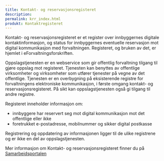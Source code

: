 ```yaml
---
title: Kontakt- og reservasjonsregisteret
description: 
permalink: krr_index.html
produkt: Kontaktregisteret
---
```

Kontakt- og reservasjonsregisteret er et register over innbyggernes digitale kontaktinformasjon, og status for innbyggernes eventuelle reservasjon mot digital kommunikasjon med forvaltningen. Registeret, og bruken av det, er hjemlet i eForvaltningsforskriften. 

Oppslagstjenesten er en webservice som gir offentlig forvaltning tilgang til gjøre oppslag mot registeret. Tjenesten kan benyttes av offentlige virksomheter og virksomheter som utfører tjenester på vegne av det offentlige. Tjenesten er en overbygning på eksisterende registre for forvaltningens elektroniske kommunikasjon, i første omgang kontakt- og reservasjonsregisteret. På sikt kan oppslagstjenesten også gi tilgang til andre registre.

Registeret inneholder informasjon om:

   * innbyggere har reservert seg mot digital kommunikasjon mot det offentlige eller ikke
   * foretrukket e-postadresse, mobilnummer og sikker digital postkasse

Registrering og oppdatering av informasjonen ligger til de ulike registrene og er ikke en del av oppslagstjenesten.

Mer informasjon om Kontakt- og reservasjonsregisteret finner du på [Samarbeidsportalen](https://samarbeid.digdir.no)
